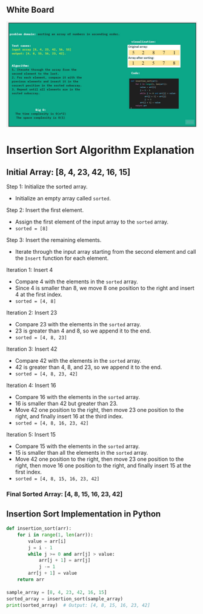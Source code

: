 


## White Board
![cc26](../images/cc26.jpg)

# Insertion Sort Algorithm Explanation
## Initial Array: [8, 4, 23, 42, 16, 15]

Step 1: Initialize the sorted array.

- Initialize an empty array called `sorted`.

Step 2: Insert the first element.

- Assign the first element of the input array to the `sorted` array.
- `sorted = [8]`

Step 3: Insert the remaining elements.

- Iterate through the input array starting from the second element and call the `Insert` function for each element.

Iteration 1: Insert 4

- Compare 4 with the elements in the `sorted` array.
- Since 4 is smaller than 8, we move 8 one position to the right and insert 4 at the first index.
- `sorted = [4, 8]`

Iteration 2: Insert 23

- Compare 23 with the elements in the `sorted` array.
- 23 is greater than 4 and 8, so we append it to the end.
- `sorted = [4, 8, 23]`

Iteration 3: Insert 42

- Compare 42 with the elements in the `sorted` array.
- 42 is greater than 4, 8, and 23, so we append it to the end.
- `sorted = [4, 8, 23, 42]`

Iteration 4: Insert 16

- Compare 16 with the elements in the `sorted` array.
- 16 is smaller than 42 but greater than 23.
- Move 42 one position to the right, then move 23 one position to the right, and finally insert 16 at the third index.
- `sorted = [4, 8, 16, 23, 42]`

Iteration 5: Insert 15

- Compare 15 with the elements in the `sorted` array.
- 15 is smaller than all the elements in the `sorted` array.
- Move 42 one position to the right, then move 23 one position to the right, then move 16 one position to the right, and finally insert 15 at the first index.
- `sorted = [4, 8, 15, 16, 23, 42]`

### Final Sorted Array: [4, 8, 15, 16, 23, 42]

## Insertion Sort Implementation in Python

```python
def insertion_sort(arr):
    for i in range(1, len(arr)):
        value = arr[i]
        j = i - 1
        while j >= 0 and arr[j] > value:
            arr[j + 1] = arr[j]
            j -= 1
        arr[j + 1] = value
    return arr

sample_array = [8, 4, 23, 42, 16, 15]
sorted_array = insertion_sort(sample_array)
print(sorted_array)  # Output: [4, 8, 15, 16, 23, 42]
